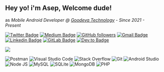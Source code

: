 ## Hey yo! i'm Asep, Welcome dude!

as _Mobile Android Developer @ <a href="https://goodeva.co.id/">Goodeva Technology</a> - Since 2021 - Present_

[![Twitter Badge](https://img.shields.io/badge/-@aspsptyd-1ca0f1?style=flat-square&labelColor=1ca0f1&logo=twitter&logoColor=white&link=https://twitter.com/aspsptyd)](https://twitter.com/aspsptyd) [![Medium Badge](https://img.shields.io/badge/-@septiyadi-171616?style=flat-square&labelColor=171616&logo=Medium&link=https://medium.com/@septiyadi/)](https://medium.com/@septiyadi/) [![GitHub followers](https://img.shields.io/github/followers/aspsptyd?label=Follow&style=social)](https://github.com/aspsptyd/?tab=follow) [![Gmail Badge](https://img.shields.io/badge/-devadiroot@gmail.com-c14438?style=flat-square&logo=Gmail&logoColor=white&link=mailto:devadiroot@gmail.com)](mailto:devadiroot@gmail.com) [![Linkedin Badge](https://img.shields.io/badge/-@aspsptyd-blue?style=flat-square&logo=Linkedin&logoColor=white&link=https://www.linkedin.com/in/aspsptyd/)](https://www.linkedin.com/in/aspsptyd/) [![GitLab Badge](https://img.shields.io/badge/-@septiyadi-orange?style=flat-square&logo=GitLab&logoColor=white&link=https://www.gitlab.com/septiyadi/)](https://www.gitlab.com/septiyadi/) [![Dev.to Badge](https://img.shields.io/badge/-@aspsptyd-black?style=flat-square&logo=dev.to&logoColor=white&link=https://www.dev.to/aspsptyd/)](https://www.dev.to/aspsptyd/)

<!-- <a href="https://github.com/ashutosh00710/github-readme-activity-graph"><img alt="Asep Septiadi's Activity Graph" src="https://github-readme-activity-graph.cyclic.app/graph/?username=aspsptyd&theme=tokyo-day&hide_border=true&hide_title=false&custom_title=Aktifitas%20GitHub%20Saya" /></a> -->

![](http://github-profile-summary-cards.vercel.app/api/cards/profile-details?username=aspsptyd&theme=gruvbox)

<img alt="Postman" src="https://img.shields.io/badge/Postman-FF6C37?logo=postman&logoColor=white"> <img alt="Visual Studio Code" src="https://img.shields.io/badge/Visual%20Studio%20Code-0078d7.svg?logo=visual-studio-code&logoColor=white"> <img alt="Stack Overflow" src="https://img.shields.io/badge/-Stack%20Overflow-FE7A16?logo=stack-overflow&logoColor=white"> <img alt="Git" src="https://img.shields.io/badge/Git-F05033.svg?logo=git&logoColor=white"> <img alt="Android Studio" src="https://img.shields.io/badge/Android%20Studio-008678.svg?logo=android-studio&logoColor=white"> <img alt="Node JS" src="https://img.shields.io/badge/Node%20JS-008678.svg?logo=javascript&logoColor=white"> <img alt="MySQL" src="https://img.shields.io/badge/MySQL-00f.svg?logo=mysql&logoColor=white"> <img alt="SQLite" src ="https://img.shields.io/badge/SQLite-07405e.svg?logo=sqlite&logoColor=white"> <img alt="MongoDB" src ="https://img.shields.io/badge/MongoDB-4ea94b.svg?logo=mongodb&logoColor=white"> <img alt="PHP" src ="https://img.shields.io/badge/PHP-2c51f5.svg?logo=php&logoColor=white">
